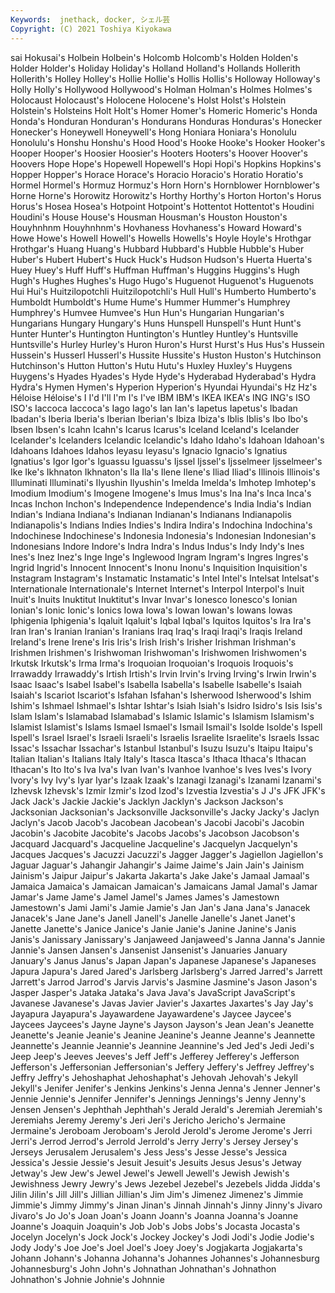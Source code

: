 ```yaml
---
Keywords:  jnethack, docker, シェル芸
Copyright: (C) 2021 Toshiya Kiyokawa
---
```

sai Hokusai's Holbein Holbein's Holcomb
Holcomb's Holden Holden's Holder Holder's Holiday Holiday's Holland Holland's Hollands
Hollerith Hollerith's Holley Holley's Hollie Hollie's Hollis Hollis's Holloway Holloway's
Holly Holly's Hollywood Hollywood's Holman Holman's Holmes Holmes's Holocaust Holocaust's
Holocene Holocene's Holst Holst's Holstein Holstein's Holsteins Holt Holt's Homer
Homer's Homeric Homeric's Honda Honda's Honduran Honduran's Hondurans Honduras Honduras's
Honecker Honecker's Honeywell Honeywell's Hong Honiara Honiara's Honolulu Honolulu's Honshu
Honshu's Hood Hood's Hooke Hooke's Hooker Hooker's Hooper Hooper's Hoosier
Hoosier's Hooters Hooters's Hoover Hoover's Hoovers Hope Hope's Hopewell Hopewell's
Hopi Hopi's Hopkins Hopkins's Hopper Hopper's Horace Horace's Horacio Horacio's
Horatio Horatio's Hormel Hormel's Hormuz Hormuz's Horn Horn's Hornblower Hornblower's
Horne Horne's Horowitz Horowitz's Horthy Horthy's Horton Horton's Horus Horus's
Hosea Hosea's Hotpoint Hotpoint's Hottentot Hottentot's Houdini Houdini's House House's
Housman Housman's Houston Houston's Houyhnhnm Houyhnhnm's Hovhaness Hovhaness's Howard Howard's
Howe Howe's Howell Howell's Howells Howells's Hoyle Hoyle's Hrothgar Hrothgar's
Huang Huang's Hubbard Hubbard's Hubble Hubble's Huber Huber's Hubert Hubert's
Huck Huck's Hudson Hudson's Huerta Huerta's Huey Huey's Huff Huff's
Huffman Huffman's Huggins Huggins's Hugh Hugh's Hughes Hughes's Hugo Hugo's
Huguenot Huguenot's Huguenots Hui Hui's Huitzilopotchli Huitzilopotchli's Hull Hull's Humberto
Humberto's Humboldt Humboldt's Hume Hume's Hummer Hummer's Humphrey Humphrey's Humvee
Humvee's Hun Hun's Hungarian Hungarian's Hungarians Hungary Hungary's Huns Hunspell
Hunspell's Hunt Hunt's Hunter Hunter's Huntington Huntington's Huntley Huntley's Huntsville
Huntsville's Hurley Hurley's Huron Huron's Hurst Hurst's Hus Hus's Hussein
Hussein's Husserl Husserl's Hussite Hussite's Huston Huston's Hutchinson Hutchinson's Hutton
Hutton's Hutu Hutu's Huxley Huxley's Huygens Huygens's Hyades Hyades's Hyde
Hyde's Hyderabad Hyderabad's Hydra Hydra's Hymen Hymen's Hyperion Hyperion's Hyundai
Hyundai's Hz Hz's Héloise Héloise's I I'd I'll I'm I's
I've IBM IBM's IKEA IKEA's ING ING's ISO ISO's Iaccoca
Iaccoca's Iago Iago's Ian Ian's Iapetus Iapetus's Ibadan Ibadan's Iberia
Iberia's Iberian Iberian's Ibiza Ibiza's Iblis Iblis's Ibo Ibo's Ibsen
Ibsen's Icahn Icahn's Icarus Icarus's Iceland Iceland's Icelander Icelander's Icelanders
Icelandic Icelandic's Idaho Idaho's Idahoan Idahoan's Idahoans Idahoes Idahos Ieyasu
Ieyasu's Ignacio Ignacio's Ignatius Ignatius's Igor Igor's Iguassu Iguassu's Ijssel
Ijssel's Ijsselmeer Ijsselmeer's Ike Ike's Ikhnaton Ikhnaton's Ila Ila's Ilene
Ilene's Iliad Iliad's Illinois Illinois's Illuminati Illuminati's Ilyushin Ilyushin's Imelda
Imelda's Imhotep Imhotep's Imodium Imodium's Imogene Imogene's Imus Imus's Ina
Ina's Inca Inca's Incas Inchon Inchon's Independence Independence's India India's
Indian Indian's Indiana Indiana's Indianan Indianan's Indianans Indianapolis Indianapolis's Indians
Indies Indies's Indira Indira's Indochina Indochina's Indochinese Indochinese's Indonesia Indonesia's
Indonesian Indonesian's Indonesians Indore Indore's Indra Indra's Indus Indus's Indy
Indy's Ines Ines's Inez Inez's Inge Inge's Inglewood Ingram Ingram's
Ingres Ingres's Ingrid Ingrid's Innocent Innocent's Inonu Inonu's Inquisition Inquisition's
Instagram Instagram's Instamatic Instamatic's Intel Intel's Intelsat Intelsat's Internationale Internationale's
Internet Internet's Interpol Interpol's Inuit Inuit's Inuits Inuktitut Inuktitut's Invar
Invar's Ionesco Ionesco's Ionian Ionian's Ionic Ionic's Ionics Iowa Iowa's
Iowan Iowan's Iowans Iowas Iphigenia Iphigenia's Iqaluit Iqaluit's Iqbal Iqbal's
Iquitos Iquitos's Ira Ira's Iran Iran's Iranian Iranian's Iranians Iraq
Iraq's Iraqi Iraqi's Iraqis Ireland Ireland's Irene Irene's Iris Iris's
Irish Irish's Irisher Irishman Irishman's Irishmen Irishmen's Irishwoman Irishwoman's Irishwomen
Irishwomen's Irkutsk Irkutsk's Irma Irma's Iroquoian Iroquoian's Iroquois Iroquois's Irrawaddy
Irrawaddy's Irtish Irtish's Irvin Irvin's Irving Irving's Irwin Irwin's Isaac
Isaac's Isabel Isabel's Isabella Isabella's Isabelle Isabelle's Isaiah Isaiah's Iscariot
Iscariot's Isfahan Isfahan's Isherwood Isherwood's Ishim Ishim's Ishmael Ishmael's Ishtar
Ishtar's Isiah Isiah's Isidro Isidro's Isis Isis's Islam Islam's Islamabad
Islamabad's Islamic Islamic's Islamism Islamism's Islamist Islamist's Islams Ismael Ismael's
Ismail Ismail's Isolde Isolde's Ispell Ispell's Israel Israel's Israeli Israeli's
Israelis Israelite Israelite's Israels Issac Issac's Issachar Issachar's Istanbul Istanbul's
Isuzu Isuzu's Itaipu Itaipu's Italian Italian's Italians Italy Italy's Itasca
Itasca's Ithaca Ithaca's Ithacan Ithacan's Ito Ito's Iva Iva's Ivan
Ivan's Ivanhoe Ivanhoe's Ives Ives's Ivory Ivory's Ivy Ivy's Iyar
Iyar's Izaak Izaak's Izanagi Izanagi's Izanami Izanami's Izhevsk Izhevsk's Izmir
Izmir's Izod Izod's Izvestia Izvestia's J J's JFK JFK's Jack
Jack's Jackie Jackie's Jacklyn Jacklyn's Jackson Jackson's Jacksonian Jacksonian's Jacksonville
Jacksonville's Jacky Jacky's Jaclyn Jaclyn's Jacob Jacob's Jacobean Jacobean's Jacobi
Jacobi's Jacobin Jacobin's Jacobite Jacobite's Jacobs Jacobs's Jacobson Jacobson's Jacquard
Jacquard's Jacqueline Jacqueline's Jacquelyn Jacquelyn's Jacques Jacques's Jacuzzi Jacuzzi's Jagger
Jagger's Jagiellon Jagiellon's Jaguar Jaguar's Jahangir Jahangir's Jaime Jaime's Jain
Jain's Jainism Jainism's Jaipur Jaipur's Jakarta Jakarta's Jake Jake's Jamaal
Jamaal's Jamaica Jamaica's Jamaican Jamaican's Jamaicans Jamal Jamal's Jamar Jamar's
Jame Jame's Jamel Jamel's James James's Jamestown Jamestown's Jami Jami's
Jamie Jamie's Jan Jan's Jana Jana's Janacek Janacek's Jane Jane's
Janell Janell's Janelle Janelle's Janet Janet's Janette Janette's Janice Janice's
Janie Janie's Janine Janine's Janis Janis's Janissary Janissary's Janjaweed Janjaweed's
Janna Janna's Jannie Jannie's Jansen Jansen's Jansenist Jansenist's Januaries January
January's Janus Janus's Japan Japan's Japanese Japanese's Japaneses Japura Japura's
Jared Jared's Jarlsberg Jarlsberg's Jarred Jarred's Jarrett Jarrett's Jarrod Jarrod's
Jarvis Jarvis's Jasmine Jasmine's Jason Jason's Jasper Jasper's Jataka Jataka's
Java Java's JavaScript JavaScript's Javanese Javanese's Javas Javier Javier's Jaxartes
Jaxartes's Jay Jay's Jayapura Jayapura's Jayawardene Jayawardene's Jaycee Jaycee's Jaycees
Jaycees's Jayne Jayne's Jayson Jayson's Jean Jean's Jeanette Jeanette's Jeanie
Jeanie's Jeanine Jeanine's Jeanne Jeanne's Jeannette Jeannette's Jeannie Jeannie's Jeannine
Jeannine's Jed Jed's Jedi Jedi's Jeep Jeep's Jeeves Jeeves's Jeff
Jeff's Jefferey Jefferey's Jefferson Jefferson's Jeffersonian Jeffersonian's Jeffery Jeffery's Jeffrey
Jeffrey's Jeffry Jeffry's Jehoshaphat Jehoshaphat's Jehovah Jehovah's Jekyll Jekyll's Jenifer
Jenifer's Jenkins Jenkins's Jenna Jenna's Jenner Jenner's Jennie Jennie's Jennifer
Jennifer's Jennings Jennings's Jenny Jenny's Jensen Jensen's Jephthah Jephthah's Jerald
Jerald's Jeremiah Jeremiah's Jeremiahs Jeremy Jeremy's Jeri Jeri's Jericho Jericho's
Jermaine Jermaine's Jeroboam Jeroboam's Jerold Jerold's Jerome Jerome's Jerri Jerri's
Jerrod Jerrod's Jerrold Jerrold's Jerry Jerry's Jersey Jersey's Jerseys Jerusalem
Jerusalem's Jess Jess's Jesse Jesse's Jessica Jessica's Jessie Jessie's Jesuit
Jesuit's Jesuits Jesus Jesus's Jetway Jetway's Jew Jew's Jewel Jewel's
Jewell Jewell's Jewish Jewish's Jewishness Jewry Jewry's Jews Jezebel Jezebel's
Jezebels Jidda Jidda's Jilin Jilin's Jill Jill's Jillian Jillian's Jim
Jim's Jimenez Jimenez's Jimmie Jimmie's Jimmy Jimmy's Jinan Jinan's Jinnah
Jinnah's Jinny Jinny's Jivaro Jivaro's Jo Jo's Joan Joan's Joann
Joann's Joanna Joanna's Joanne Joanne's Joaquin Joaquin's Job Job's Jobs
Jobs's Jocasta Jocasta's Jocelyn Jocelyn's Jock Jock's Jockey Jockey's Jodi
Jodi's Jodie Jodie's Jody Jody's Joe Joe's Joel Joel's Joey
Joey's Jogjakarta Jogjakarta's Johann Johann's Johanna Johanna's Johannes Johannes's Johannesburg
Johannesburg's John John's Johnathan Johnathan's Johnathon Johnathon's Johnie Johnie's Johnnie
